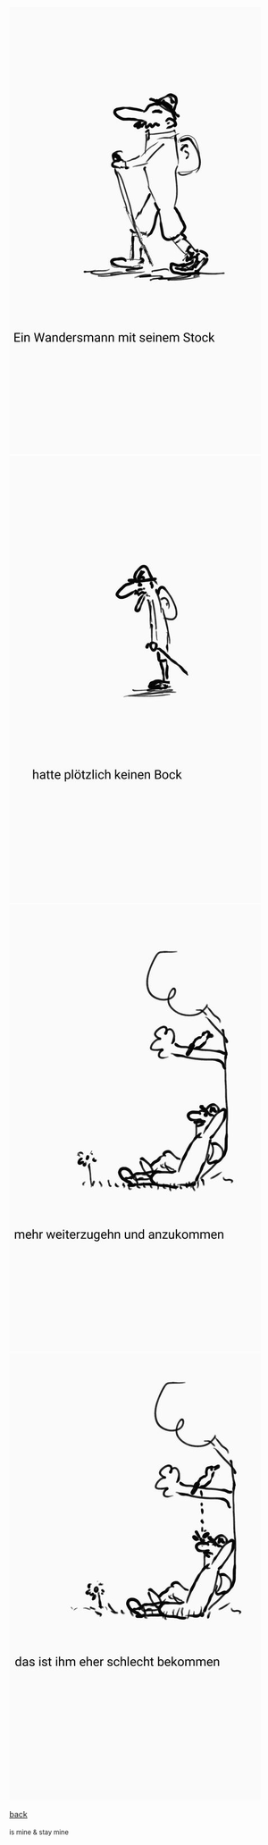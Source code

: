 ![](Wandersmann_00.jpg)  
![](Wandersmann_01.jpg)  
![](Wandersmann_02.jpg)  
![](Wandersmann_03.jpg)  

[back](../)


<small> is mine & stay mine</small>
